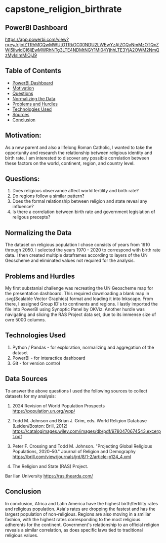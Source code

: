 # capstone_religion_birthrate

## PowerBI Dashboard
https://app.powerbi.com/view?r=eyJrIjoiZTRhMGQwMWUtOTRkOC00NDU2LWEwYzAtZGQyNmMzOTQxZWI5IiwidCI6IjEwMWRhNTg3LTE4NDMtNGY1Mi04YjhhLTE3YjA2OWM2NmQzMyIsImMiOjJ9

## Table of Contents
* [PowerBI Dashboard](#PowerBI-dashboard)
* [Motivation](#motivation)
* [Questions](#questions)
* [Normalizing the Data](#normaling-the-data)
* [Problems and Hurdles](#problems-and-hurdles)
* [Technologies Used](#technologies-used)
* [Sources](#sources)
* [Conclusion](#conclusion)

## Motivation:
As a new parent and also a lifelong Roman Catholic, I wanted to take the opportunity and research the relationship between religious identity and birth rate. 
I am interested to discover any possible correlation between these factors on the world, continent, region, and country level.


## Questions:
1) Does religious observance affect world fertility and birth rate?
2) Do regions follow a similar pattern?
3) Does the formal relationship between religion and state reveal any influence?
4) Is there a correlation between birth rate and government legislation of religous precepts?

## Normalizing the Data
The dataset on religious population I chose consists of years from 1910 through 2050. I selected the years 1970 - 2020 to correspond with birth rate data. I then created multiple dataframes according to layers of the UN Geoscheme and eliminated values not required for the analysis.

## Problems and Hurdles
My first substanial challenge was recreating the UN Geoscheme map for the presentation dashboard. This required downloading a blank map in .svg(Scalable Vector Graphics) format and loading it into Inkscape. From there, I assigned Group ID's to continents and regions. I lastly imported the file into PowerBI using Synoptic Panel by OKViz. Another hurdle was navigating and slicing the RAS Project data set, due to its immense size of ovre 5000 columns. 


## Technologies Used
1) Python / Pandas - for exploration, normalizing and aggregation of the dataset
2) PowerBI - for interactice dashboard
3) Git - for version control

## Data Sources
To answer the above questions I used the following sources to collect datasets for my analysis:

1) 2024 Revision of World Population Prospects
https://population.un.org/wpp/

2) Todd M. Johnson and Brian J. Grim, eds. World Religion Database (Leiden/Boston: Brill, 2012)
https://catalogimages.wiley.com/images/db/pdf/9780470674543.excerpt.pdf

3) Peter F. Crossing and Todd M. Johnson. "Projecting Global Religious Populations, 2020–50." Journal of Religion and Demography
https://brill.com/view/journals/jrd/8/1-2/article-p124_4.xml

4) The Religion and State (RAS) Project.

Bar Ilan University
https://ras.thearda.com/

## Conclusion
In conclusion, Africa and Latin America have the highest birth/fertility rates and religious population. Asia's rates are dropping the fastest and has the largest population of non-religious. Regions are also moving in a smiliar fashion, with the highest rates corresponding to the most religious adherents for the continent. Government's relationship to an official religion reveals a similar correlation, as does specific laws tied to traditional religious values. 
